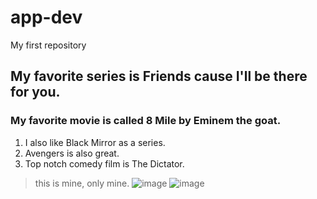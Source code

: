 # app-dev
My first repository
## **My favorite series is Friends cause I'll be there for you.**
### **My favorite movie is called 8 Mile by Eminem the goat.**
1. I also like Black Mirror as a series.
2. Avengers is also great.
3. Top notch comedy film is The Dictator.
>this is mine, only mine.
![image](https://github.com/user-attachments/assets/54a91d44-8975-48fd-a041-4dcb32c2b50c)
![image](https://github.com/user-attachments/assets/bf0d84b5-001c-4e4b-bb8c-9589da49397e)
